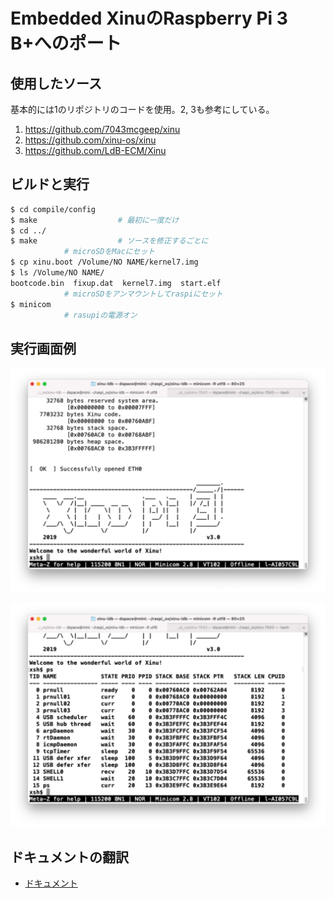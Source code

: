 # Embedded XinuのRaspberry Pi 3 B+へのポート

## 使用したソース

基本的には1のリポジトリのコードを使用。2, 3も参考にしている。

1. https://github.com/7043mcgeep/xinu
2. https://github.com/xinu-os/xinu
3. https://github.com/LdB-ECM/Xinu

## ビルドと実行

```bash
$ cd compile/config
$ make                  # 最初に一度だけ
$ cd ../
$ make                  # ソースを修正するごとに
            # microSDをMacにセット
$ cp xinu.boot /Volume/NO NAME/kernel7.img
$ ls /Volume/NO NAME/
bootcode.bin  fixup.dat  kernel7.img  start.elf
            # microSDをアンマウントしてraspiにセット
$ minicom
            # rasupiの電源オン
```


## 実行画面例

![スタート画面](images/start.png)

![psコマンド実行](images/ps.png)

## ドキュメントの翻訳

- [ドキュメント](file:///Users/dspace/raspi_os/xinu/docs/_build/html/index.html)
